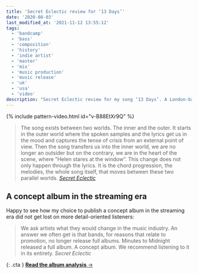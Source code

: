 ```yaml
---
title: 'Secret Eclectic review for ‘13 Days’'
date: '2020-08-03'
last_modified_at: '2021-11-12 13:55:12'
tags:
  - 'bandcamp'
  - 'bass'
  - 'composition'
  - 'history'
  - 'indie artist'
  - 'master'
  - 'mix'
  - 'music production'
  - 'music release'
  - 'uk'
  - 'usa'
  - 'video'
description: "Secret Eclectic review for my song ‘13 Days’. A London-based website, they’re a team of people who love supporting emerging acts."
---
```

{% include pattern-video.html id="v-B88EtXr9Q" %}

> The song exists between two worlds. The inner and the outer. It starts in the outer world where the spoken samples and the lyrics get us in the mood and captures the tense of crisis from an external point of view. Then the song transfers us into the inner world, we are no longer an outsider but on the contrary, we are in the heart of the scene, where ”Helen stares at the window”. This change does not only happen through the lyrics. It is the chord progression, the melodies, the whole song itself, that moves between these two parallel worlds. 
> <cite>[Secret Eclectic](https://secreteclectic.com/2020/08/02/minutes-to-midnight-13-days/)</cite>

## A concept album in the streaming era

Happy to see how my choice to publish a concept album in the streaming era did not get lost on more detail-oriented listeners:

> We ask artists what they would change in the music industry. An answer we often get is that bands, for reasons that relate to promotion, no longer release full albums. Minutes to Midnight released a full album. A concept album. We recommend listening to it in its entirety.
> <cite>Secret Eclectic</cite>

{: .cta }
[**Read the album analysis**&nbsp;&rarr;](/blog/after-1989/)